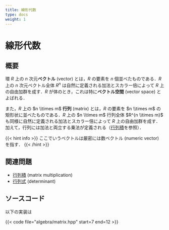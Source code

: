 ```yaml
---
title: 線形代数
type: docs
weight: 1
---
```


# 線形代数

## 概要
環 $R$ 上の $n$ 次元**ベクトル** (vector) とは，$R$ の要素を $n$ 個並べたものである．$R$ 上の $n$ 次元ベクトル全体 $R^n$ は自然に定義される加法とスカラー倍によって $R$ 上の自由加群を成す．$R$ が体のとき，これは特に**ベクトル空間** (vector space) とよばれる．

また，$R$ 上の $n \\times m$ **行列** (matrix) とは，$R$ の要素を $n \\times m$ の矩形状に並べたものである．$R$ 上の $n \\times m$ 行列全体 $R^{n \\times m}$ も同様に自然に定義される加法とスカラー倍によって $R$ 上の自由加群を成す．加えて，行列には加法と両立する乗法が定義される（[行列積](matrix-multiplication)を参照）．

{{< hint info >}}
ここでいうベクトルは厳密には数ベクトル (numeric vector) を指す．
{{< /hint >}}

## 関連問題
* [行列積](matrix-multiplication) (matrix multiplication)
* [行列式](determinant) (determinant)

## ソースコード
以下の実装は

{{< code file="algebra/matrix.hpp" start=7 end=12 >}}
